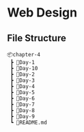 # Web Design

## File Structure

```
📦chapter-4
 ┣ 📂Day-1
 ┣ 📂Day-10
 ┣ 📂Day-2
 ┣ 📂Day-3
 ┣ 📂Day-4
 ┣ 📂Day-5
 ┣ 📂Day-6
 ┣ 📂Day-7
 ┣ 📂Day-8
 ┣ 📂Day-9
 ┗ 📜README.md
```
